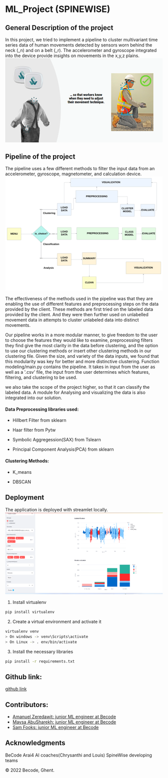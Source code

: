 # ML_Project (SPINEWISE)

## General Description of the project
In this project, we tried to implement a pipeline to cluster multivariant time series data of human movements detected by sensors worn behind the neck (_n) and on a belt (_r). The accelerometer and gyroscope integrated into the device provide insights on movements in the x,y,z plains.
![sensor image](images/logo.png)


## Pipeline of the project

The pipeline uses a few different methods to filter the input data from an accelerometer, gyroscope, magnetometer, and calculation device.  
![pipeline image](images/pipe.png)



The effectiveness of the methods used in the pipeline was that they are enabling the use of different features and preprocessing steps on the data provided by the client. 
These methods are first tried on the labeled data provided by the client. And they were then further used on unlabelled movement data in attempts to cluster unlabeled data into distinct movements.  

Our pipeline works in a more modular manner, to give freedom to the user to choose the features they would like to examine, preprocessing filters
they find give the most clarity in the data before clustering, and the option to use our clustering methods or insert other clustering methods in 
our clustering file. Given the size, and variety of the data inputs, we found that this modularity was key for better and more distinctive clustering.
Function modeling/main.py contains the pipeline.  It takes in input from the user as well as a '.csv' file, the input from the user determines which features, filtering, and clustering to be used.

we also take the scope of the project higher, so that it can classify the labeled data. A module for Analysing and visualizing the data is also integrated into
our solution.



#### Data Preprocessing libraries used:

* Hillbert Filter from sklearn

* Haar filter from Pytw

* Symbolic Aggregession(SAX) from Tslearn

* Principal Component Analysis(PCA) from sklearn

#### Clustering Methods:

* K_means

* DBSCAN

## Deployment 
The application is deployed with streamlet locally. 
![pipeline image](images/output.png)

1. Install virtualenv

```bash
pip install virtualenv
```
2. Create a virtual environment and activate it
```bash
virtualenv venv
> On windows -> venv\Scripts\activate
> On Linux -> . env/bin/activate

```
3. Install the necessary libraries
```bash
pip install -r requirements.txt

```


## Github link:

[github link](https://github.com/SpineWiseTeam4/ML_Project)

## Contributors:

* [Amanuel Zeredawit: junior ML engineer at Becode](https://github.com/AmanuelZeredawit)
* [Maysa AbuSharekh: junior ML engineer at Becode](https://github.com/maysahassan)
* [Sam Fooks: junior ML engineer at Becode](https://github.com/samuelfooks)


## Acknowledgments
BeCode Arai4 AI coaches(Chrysanthi and Louis)
SpineWise developing teams

© 2022 Becode, Ghent.










	

